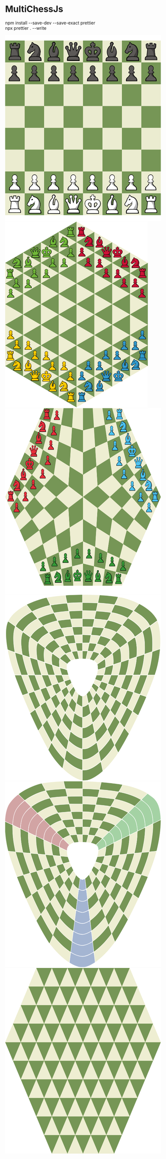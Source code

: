 # MultiChessJs

npm install --save-dev --save-exact prettier \
npx prettier . --write


<img src="boards/board1.svg" alt="board1"  height="600">
<img src="boards/board2.svg" alt="board2"  height="600">
<img src="boards/board3.svg" alt="board3"  height="600">
<img src="boards/board4.svg" alt="board4"  height="600">
<img src="boards/board5.svg" alt="board5"  height="600">
<img src="boards/board6.svg" alt="board6"  height="600">
